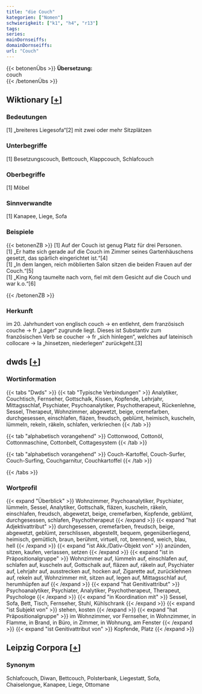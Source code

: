 ```yaml
---
title: "die Couch"
kategorien: ["Nomen"]
schwierigkeit: ["k1", "h4", "r13"]
tags:
series:
mainDornseiffs:
domainDornseiffs:
url: "Couch"
---
```


{{< betonenÜbs >}}
**Übersetzung:**  
couch  
{{< /betonenÜbs >}}

## Wiktionary [[+](https://de.wiktionary.org/wiki/Couch)]

### Bedeutungen
[1] „breiteres Liegesofa“[2] mit zwei oder mehr Sitzplätzen  

### Unterbegriffe
[1] Besetzungscouch, Bettcouch, Klappcouch, Schlafcouch  

### Oberbegriffe
[1] Möbel  

### Sinnverwandte
[1] Kanapee, Liege, Sofa  

### Beispiele
{{< betonenZB >}}
[1] Auf der Couch ist genug Platz für drei Personen.  
[1] „Er hatte sich gerade auf die Couch im Zimmer seines Gartenhäuschens gesetzt, das spärlich eingerichtet ist.“[4]  
[1] „In dem langen, reich möblierten Salon sitzen die beiden Frauen auf der Couch.“[5]  
[1] „King Kong taumelte nach vorn, fiel mit dem Gesicht auf die Couch und war k.o.“[6]  

{{< /betonenZB >}}
### Herkunft
im 20. Jahrhundert von englisch couch → en entlehnt, dem französisch couche → fr „Lager“ zugrunde liegt. Dieses ist Substantiv zum französischen Verb se coucher → fr „sich hinlegen“, welches auf lateinisch collocare → la „hinsetzen, niederlegen“ zurückgeht.[3]  



## dwds [[+](https://www.dwds.de/wb/Couch)]

### Wortinformation
{{< tabs "Dwds" >}}
{{< tab "Typische Verbindungen" >}}
Analytiker, Couchtisch, Fernseher, Gottschalk, Kissen, Kopfende, Lehrjahr, Mittagsschlaf, Psychiater, Psychoanalytiker, Psychotherapeut, Rückenlehne, Sessel, Therapeut, Wohnzimmer, abgewetzt, beige, cremefarben, durchgesessen, einschlafen, fläzen, freudsch, geblümt, heimisch, kuscheln, lümmeln, rekeln, räkeln, schlafen, verkriechen
{{< /tab >}}

{{< tab "alphabetisch vorangehend" >}}
Cottonwood, Cottonöl, Cottonmaschine, Cottonbelt, Cottagesystem
{{< /tab >}}

{{< tab "alphabetisch vorangehend" >}}
Couch-Kartoffel, Couch-Surfer, Couch-Surfing, Couchgarnitur, Couchkartoffel
{{< /tab >}}

{{< /tabs >}}

### Wortprofil
{{< expand "Überblick" >}} Wohnzimmer, Psychoanalytiker, Psychiater, lümmeln, Sessel, Analytiker, Gottschalk, fläzen, kuscheln, räkeln, einschlafen, freudsch, abgewetzt, beige, cremefarben, Kopfende, geblümt, durchgesessen, schlafen, Psychotherapeut {{< /expand >}}
{{< expand "hat Adjektivattribut" >}} durchgesessen, cremefarben, freudsch, beige, abgewetzt, geblümt, zerschlissen, abgestellt, bequem, gegenüberliegend, heimisch, gemütlich, braun, berühmt, virtuell, rot, brennend, weich, blau, hell {{< /expand >}}
{{< expand "ist Akk./Dativ-Objekt von" >}} anzünden, sitzen, kaufen, verlassen, setzen {{< /expand >}}
{{< expand "ist in Präpositionalgruppe" >}} Wohnzimmer auf, lümmeln auf, einschlafen auf, schlafen auf, kuscheln auf, Gottschalk auf, fläzen auf, räkeln auf, Psychiater auf, Lehrjahr auf, ausstrecken auf, hocken auf, Zigarette auf, zurücklehnen auf, rekeln auf, Wohnzimmer mit, sitzen auf, legen auf, Mittagsschlaf auf, herumhüpfen auf {{< /expand >}}
{{< expand "hat Genitivattribut" >}} Psychoanalytiker, Psychiater, Analytiker, Psychotherapeut, Therapeut, Psychologe {{< /expand >}}
{{< expand "in Koordination mit" >}} Sessel, Sofa, Bett, Tisch, Fernseher, Stuhl, Kühlschrank {{< /expand >}}
{{< expand "ist Subjekt von" >}} stehen, kosten {{< /expand >}}
{{< expand "hat Präpositionalgruppe" >}} im Wohnzimmer, vor Fernseher, in Wohnzimmer, in Flamme, in Brand, in Büro, in Zimmer, in Wohnung, am Fenster {{< /expand >}}
{{< expand "ist Genitivattribut von" >}} Kopfende, Platz {{< /expand >}}

## Leipzig Corpora [[+](https://corpora.uni-leipzig.de/en/res?word=Couch&corpusId=deu_newscrawl-public_2018)]


### Synonym
Schlafcouch, Diwan, Bettcouch, Polsterbank, Liegestatt, Sofa, Chaiselongue, Kanapee, Liege, Ottomane

